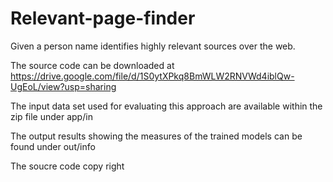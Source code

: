 # Relevant-page-finder
Given a person name identifies highly relevant sources over the web.

The source code can be downloaded at https://drive.google.com/file/d/1S0ytXPkq8BmWLW2RNVWd4iblQw-UgEoL/view?usp=sharing

The input data set used for evaluating this approach are available within the zip file under app/in

The output results showing the measures of the trained models can be found under out/info

The soucre code copy right 
